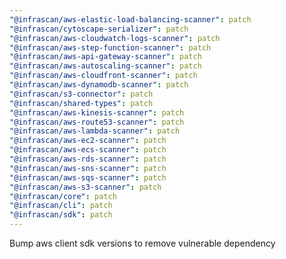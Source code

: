 ```yaml
---
"@infrascan/aws-elastic-load-balancing-scanner": patch
"@infrascan/cytoscape-serializer": patch
"@infrascan/aws-cloudwatch-logs-scanner": patch
"@infrascan/aws-step-function-scanner": patch
"@infrascan/aws-api-gateway-scanner": patch
"@infrascan/aws-autoscaling-scanner": patch
"@infrascan/aws-cloudfront-scanner": patch
"@infrascan/aws-dynamodb-scanner": patch
"@infrascan/s3-connector": patch
"@infrascan/shared-types": patch
"@infrascan/aws-kinesis-scanner": patch
"@infrascan/aws-route53-scanner": patch
"@infrascan/aws-lambda-scanner": patch
"@infrascan/aws-ec2-scanner": patch
"@infrascan/aws-ecs-scanner": patch
"@infrascan/aws-rds-scanner": patch
"@infrascan/aws-sns-scanner": patch
"@infrascan/aws-sqs-scanner": patch
"@infrascan/aws-s3-scanner": patch
"@infrascan/core": patch
"@infrascan/cli": patch
"@infrascan/sdk": patch
---
```


Bump aws client sdk versions to remove vulnerable dependency
